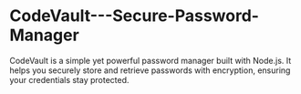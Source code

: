 # CodeVault---Secure-Password-Manager
CodeVault is a simple yet powerful password manager built with Node.js. It helps you securely store and retrieve passwords with encryption, ensuring your credentials stay protected.
